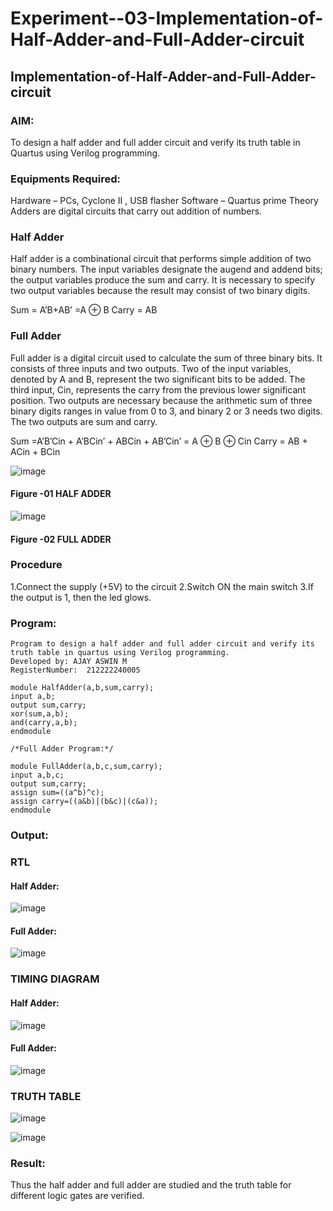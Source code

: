 # Experiment--03-Implementation-of-Half-Adder-and-Full-Adder-circuit

## Implementation-of-Half-Adder-and-Full-Adder-circuit
### AIM:
To design a half adder and full adder circuit and verify its truth table in Quartus using Verilog programming.

### Equipments Required:
Hardware – PCs, Cyclone II , USB flasher
Software – Quartus prime
Theory
Adders are digital circuits that carry out addition of numbers.

### Half Adder
Half adder is a combinational circuit that performs simple addition of two binary numbers. The input variables designate the augend and addend bits; the output variables produce the sum and carry. It is necessary to specify two output variables because the result may consist of two binary digits.

Sum = A’B+AB’ =A ⊕ B Carry = AB

### Full Adder
Full adder is a digital circuit used to calculate the sum of three binary bits. It consists of three inputs and two outputs. Two of the input variables, denoted by A and B, represent the two significant bits to be added. The third input, Cin, represents the carry from the previous lower significant position. Two outputs are necessary because the arithmetic sum of three binary digits ranges in value from 0 to 3, and binary 2 or 3 needs two digits. The two outputs are sum and carry.

Sum =A’B’Cin + A’BCin’ + ABCin + AB’Cin’ = A ⊕ B ⊕ Cin Carry = AB + ACin + BCin

 ![image](https://user-images.githubusercontent.com/36288975/163552156-a13e5a56-c638-4110-97d9-8896907c8d25.png)

#### Figure -01 HALF ADDER 


![image](https://user-images.githubusercontent.com/36288975/163552057-b3547877-6d07-45b4-b7e0-bcfebfad9e1d.png)

#### Figure -02 FULL ADDER 

### Procedure
  1.Connect the supply (+5V) to the circuit
  2.Switch ON the main switch 
  3.If the output is 1, then the led glows.
 
### Program:
```
Program to design a half adder and full adder circuit and verify its truth table in quartus using Verilog programming.
Developed by: AJAY ASWIN M
RegisterNumber:  212222240005

module HalfAdder(a,b,sum,carry);
input a,b;
output sum,carry;
xor(sum,a,b);
and(carry,a,b);
endmodule

/*Full Adder Program:*/

module FullAdder(a,b,c,sum,carry);
input a,b,c;
output sum,carry;
assign sum=((a^b)^c);
assign carry=((a&b)|(b&c)|(c&a));
endmodule
```


### Output:
### RTL
#### Half Adder:
![image](https://github.com/AJAYASWIN-M/Exp-02-Implementation-of-Half-Adder-and-Full-Adder-circuit/assets/118679692/ee32220c-7f32-4f2d-8e44-fb80771dd8e8)

#### Full Adder:
![image](https://github.com/AJAYASWIN-M/Exp-02-Implementation-of-Half-Adder-and-Full-Adder-circuit/assets/118679692/b6e40ab2-da9a-4734-8c8d-e417188336b5)

### TIMING DIAGRAM
#### Half Adder:
![image](https://github.com/AJAYASWIN-M/Exp-02-Implementation-of-Half-Adder-and-Full-Adder-circuit/assets/118679692/7ae0d837-7b19-4735-ba20-53c54012e751)

#### Full Adder:
![image](https://github.com/AJAYASWIN-M/Exp-02-Implementation-of-Half-Adder-and-Full-Adder-circuit/assets/118679692/f80b077a-fddc-458c-8d03-a09bfd40c970)


### TRUTH TABLE 
![image](https://github.com/AJAYASWIN-M/Exp-02-Implementation-of-Half-Adder-and-Full-Adder-circuit/assets/118679692/f0bea023-3d92-41ff-80a8-3f086ca8b470)

![image](https://github.com/AJAYASWIN-M/Exp-02-Implementation-of-Half-Adder-and-Full-Adder-circuit/assets/118679692/35601dbf-86a6-4ff6-ab8f-21d334683e06)


### Result:
Thus the half adder and full adder are studied and the truth table for different logic gates are verified.

